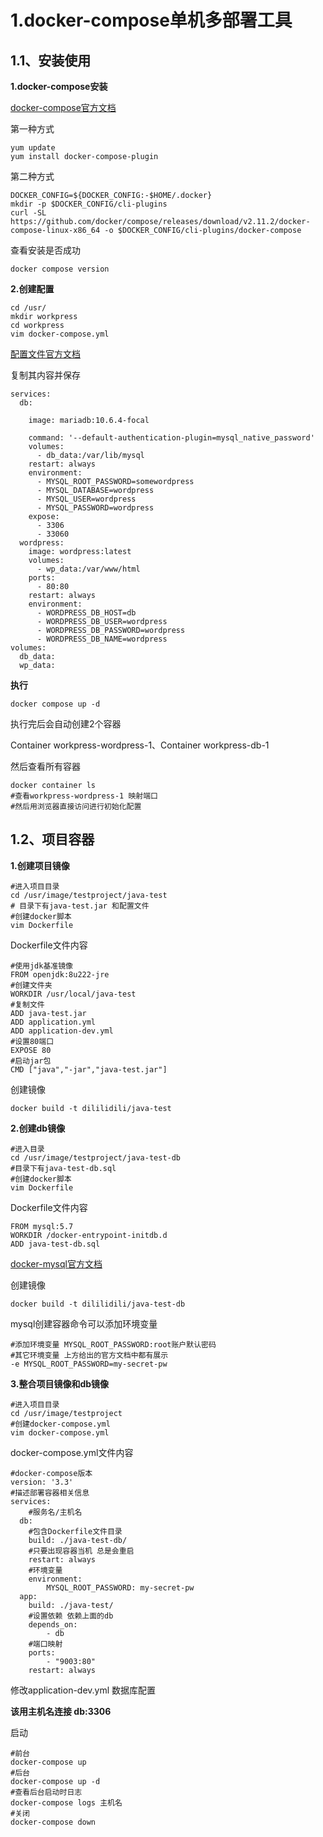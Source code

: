 # 1.docker-compose单机多部署工具

## 1.1、安装使用

**1.docker-compose安装**

[docker-compose官方文档](https://docs.docker.com/compose/install/linux/)

第一种方式

```
yum update
yum install docker-compose-plugin
```

第二种方式

```
DOCKER_CONFIG=${DOCKER_CONFIG:-$HOME/.docker}
mkdir -p $DOCKER_CONFIG/cli-plugins
curl -SL https://github.com/docker/compose/releases/download/v2.11.2/docker-compose-linux-x86_64 -o $DOCKER_CONFIG/cli-plugins/docker-compose
```

查看安装是否成功

```
docker compose version
```

**2.创建配置**

```
cd /usr/
mkdir workpress
cd workpress
vim docker-compose.yml 
```

[配置文件官方文档](https://docs.docker.com/samples/wordpress/)

复制其内容并保存

```
services:
  db:
  
    image: mariadb:10.6.4-focal

    command: '--default-authentication-plugin=mysql_native_password'
    volumes:
      - db_data:/var/lib/mysql
    restart: always
    environment:
      - MYSQL_ROOT_PASSWORD=somewordpress
      - MYSQL_DATABASE=wordpress
      - MYSQL_USER=wordpress
      - MYSQL_PASSWORD=wordpress
    expose:
      - 3306
      - 33060
  wordpress:
    image: wordpress:latest
    volumes:
      - wp_data:/var/www/html
    ports:
      - 80:80
    restart: always
    environment:
      - WORDPRESS_DB_HOST=db
      - WORDPRESS_DB_USER=wordpress
      - WORDPRESS_DB_PASSWORD=wordpress
      - WORDPRESS_DB_NAME=wordpress
volumes:
  db_data:
  wp_data:
```

**执行**

```
docker compose up -d
```

执行完后会自动创建2个容器

 Container workpress-wordpress-1、Container workpress-db-1

然后查看所有容器

```
docker container ls 
#查看workpress-wordpress-1 映射端口
#然后用浏览器直接访问进行初始化配置
```

## 1.2、项目容器

**1.创建项目镜像**

```
#进入项目目录
cd /usr/image/testproject/java-test
# 目录下有java-test.jar 和配置文件
#创建docker脚本
vim Dockerfile
```

Dockerfile文件内容

```
#使用jdk基准镜像
FROM openjdk:8u222-jre
#创建文件夹
WORKDIR /usr/local/java-test
#复制文件
ADD java-test.jar
ADD application.yml
ADD application-dev.yml
#设置80端口
EXPOSE 80
#启动jar包
CMD ["java","-jar","java-test.jar"]
```

创建镜像

```
docker build -t dililidili/java-test
```

**2.创建db镜像**

```
#进入目录
cd /usr/image/testproject/java-test-db
#目录下有java-test-db.sql
#创建docker脚本
vim Dockerfile
```

Dockerfile文件内容

```
FROM mysql:5.7
WORKDIR /docker-entrypoint-initdb.d
ADD java-test-db.sql
```

[docker-mysql官方文档](https://hub.docker.com/_/mysql)

创建镜像

```
docker build -t dililidili/java-test-db
```

mysql创建容器命令可以添加环境变量

```
#添加环境变量 MYSQL_ROOT_PASSWORD:root账户默认密码 
#其它环境变量 上方给出的官方文档中都有展示
-e MYSQL_ROOT_PASSWORD=my-secret-pw
```

**3.整合项目镜像和db镜像**

```
#进入项目目录
cd /usr/image/testproject
#创建docker-compose.yml
vim docker-compose.yml
```

docker-compose.yml文件内容

```
#docker-compose版本
version: '3.3'
#描述部署容器相关信息
services:
	#服务名/主机名
  db: 
    #包含Dockerfile文件目录
  	build: ./java-test-db/
  	#只要出现容器当机 总是会重启
    restart: always
    #环境变量
    environment:
    	MYSQL_ROOT_PASSWORD: my-secret-pw
  app:
  	build: ./java-test/
  	#设置依赖 依赖上面的db
  	depends_on:
  		- db
  	#端口映射
    ports:
    	- "9003:80"
    restart: always
```

修改application-dev.yml 数据库配置

**该用主机名连接 db:3306**

启动

```
#前台
docker-compose up
#后台
docker-compose up -d 
#查看后台启动时日志
docker-compose logs 主机名
#关闭
docker-compose down
```

